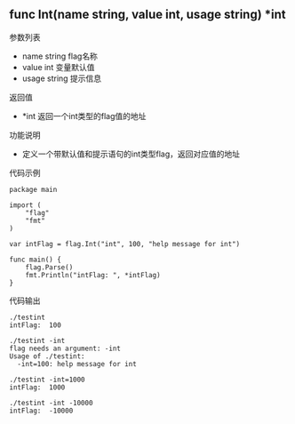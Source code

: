 ## func Int(name string, value int, usage string) *int

参数列表
- name string   flag名称
- value int 变量默认值
- usage string 提示信息

返回值
- *int 返回一个int类型的flag值的地址

功能说明
- 定义一个带默认值和提示语句的int类型flag，返回对应值的地址

代码示例
    
    package main
    
    import (
    	"flag"
    	"fmt"
    )
    
    var intFlag = flag.Int("int", 100, "help message for int")
    
    func main() {
    	flag.Parse()
    	fmt.Println("intFlag: ", *intFlag)
    }

代码输出
        
    ./testint 
    intFlag:  100
    
    ./testint -int
    flag needs an argument: -int
    Usage of ./testint:
      -int=100: help message for int
      
    ./testint -int=1000
    intFlag:  1000
    
    ./testint -int -10000
    intFlag:  -10000
